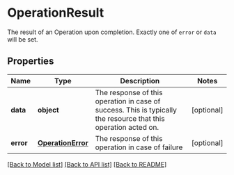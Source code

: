 # OperationResult

The result of an Operation upon completion. Exactly one of `error` or `data` will be set.
## Properties
Name | Type | Description | Notes
------------ | ------------- | ------------- | -------------
**data** | **object** | The response of this operation in case of success.        This is typically the resource that this operation acted on. | [optional] 
**error** | [**OperationError**](OperationError.md) | The response of this operation in case of failure | [optional] 

[[Back to Model list]](../README.md#documentation-for-models) [[Back to API list]](../README.md#documentation-for-api-endpoints) [[Back to README]](../README.md)


